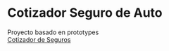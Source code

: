 # Cotizador Seguro de Auto
Proyecto basado en prototypes  
[Cotizador de Seguros](https://mellifluous-elf-463ee9.netlify.app)
